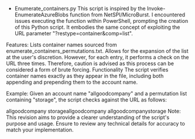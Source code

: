 - Enumerate_containers.py
This script is inspired by the Invoke-EnumerateAzureBlobs function from NetSPI/MicroBurst. I encountered issues executing the function within PowerShell, prompting the creation of this Python script. It embodies the same concept of exploiting the URL parameter "?restype=container&comp=list".

Features:
Lists container names sourced from enumerate_containers_permutations.txt.
Allows for the expansion of the list at the user's discretion. However, for each entry, it performs a check on the URL three times. Therefore, caution is advised as this process can be considered a form of brute forcing.
Functionality
The script verifies container names exactly as they appear in the file, including both appending and prepending them to the account name.

Example:
Given an account name "allgoodcompany" and a permutation list containing "storage", the script checks against the URL as follows:

allgoodcompany
storageallgoodcompany
allgoodcompanystorage
Note: This revision aims to provide a clearer understanding of the script's purpose and usage. Ensure to review any technical details for accuracy to match your implementation.
